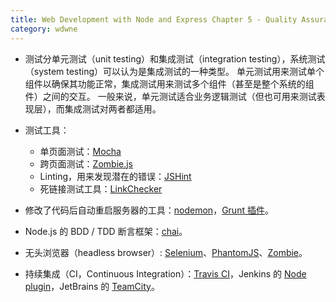 ```yaml
---
title: Web Development with Node and Express Chapter 5 - Quality Assurance
category: wdwne
---
```


* 测试分单元测试（unit testing）和集成测试（integration testing），系统测试（system testing）可以认为是集成测试的一种类型。 单元测试用来测试单个组件以确保其功能正常，集成测试用来测试多个组件（甚至是整个系统的组件）之间的交互。 一般来说，单元测试适合业务逻辑测试（但也可用来测试表现层），而集成测试对两者都适用。

* 测试工具：
  * 单页面测试：[Mocha](https://mochajs.org/)
  * 跨页面测试：[Zombie.js](http://zombie.js.org/)
  * Linting，用来发现潜在的错误：[JSHint](http://jshint.com/)
  * 死链接测试工具：[LinkChecker](https://github.com/wummel/linkchecker)

* 修改了代码后自动重启服务器的工具：[nodemon](https://github.com/remy/nodemon)，[Grunt 插件](https://github.com/ChrisWren/grunt-nodemon)。

* Node.js 的 BDD / TDD 断言框架：[chai](https://github.com/chaijs/chai)。

* 无头浏览器（headless browser）: [Selenium](http://www.seleniumhq.org/)、[PhantomJS](http://phantomjs.org/)、[Zombie](http://zombie.js.org/)。

* 持续集成（CI，Continuous Integration）：[Travis CI](https://travis-ci.org/)，Jenkins 的 [Node plugin](https://wiki.jenkins-ci.org/display/JENKINS/NodeJS+Plugin)，JetBrains 的 [TeamCity](https://www.jetbrains.com/teamcity/)。
